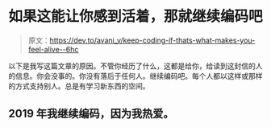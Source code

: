# 如果这能让你感到活着，那就继续编码吧

> 原文：<https://dev.to/avani_v/keep-coding-if-thats-what-makes-you-feel-alive--6hc>

以下是我写这篇文章的原因。不管你经历了什么，这都是给你，给读到这封信的人的信息。你会没事的。你没有落后于任何人。继续编码吧。每个人都以这样或那样的方式支持别人。总是有学习新东西的空间。

## 2019 年我继续编码，因为我热爱。
